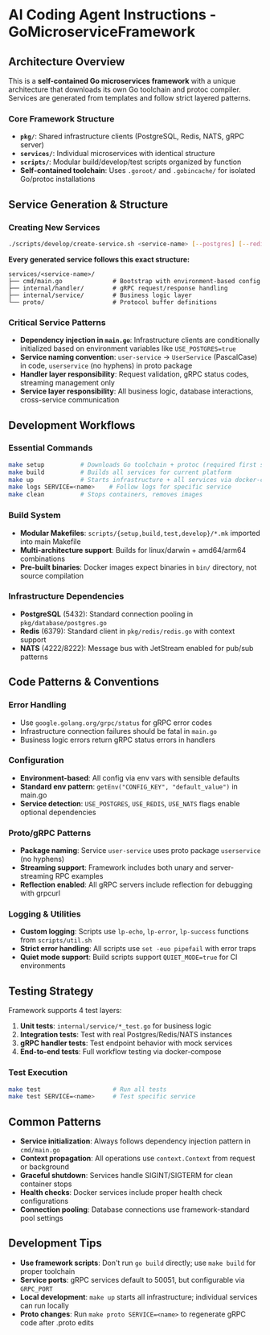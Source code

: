# AI Coding Agent Instructions - GoMicroserviceFramework

## Architecture Overview

This is a **self-contained Go microservices framework** with a unique architecture that downloads its own Go toolchain and protoc compiler. Services are generated from templates and follow strict layered patterns.

### Core Framework Structure
- **`pkg/`**: Shared infrastructure clients (PostgreSQL, Redis, NATS, gRPC server)
- **`services/`**: Individual microservices with identical structure
- **`scripts/`**: Modular build/develop/test scripts organized by function
- **Self-contained toolchain**: Uses `.goroot/` and `.gobincache/` for isolated Go/protoc installations

## Service Generation & Structure

### Creating New Services
```bash
./scripts/develop/create-service.sh <service-name> [--postgres] [--redis] [--nats] [--internal]
```

**Every generated service follows this exact structure:**
```
services/<service-name>/
├── cmd/main.go              # Bootstrap with environment-based config
├── internal/handler/        # gRPC request/response handling
├── internal/service/        # Business logic layer
└── proto/                   # Protocol buffer definitions
```

### Critical Service Patterns
- **Dependency injection in `main.go`**: Infrastructure clients are conditionally initialized based on environment variables like `USE_POSTGRES=true`
- **Service naming convention**: `user-service` → `UserService` (PascalCase) in code, `userservice` (no hyphens) in proto package
- **Handler layer responsibility**: Request validation, gRPC status codes, streaming management only
- **Service layer responsibility**: All business logic, database interactions, cross-service communication

## Development Workflows

### Essential Commands
```bash
make setup          # Downloads Go toolchain + protoc (required first step)
make build          # Builds all services for current platform
make up             # Starts infrastructure + all services via docker-compose
make logs SERVICE=<name>    # Follow logs for specific service
make clean          # Stops containers, removes images
```

### Build System
- **Modular Makefiles**: `scripts/{setup,build,test,develop}/*.mk` imported into main Makefile
- **Multi-architecture support**: Builds for linux/darwin + amd64/arm64 combinations
- **Pre-built binaries**: Docker images expect binaries in `bin/` directory, not source compilation

### Infrastructure Dependencies
- **PostgreSQL** (5432): Standard connection pooling in `pkg/database/postgres.go`
- **Redis** (6379): Standard client in `pkg/redis/redis.go` with context support
- **NATS** (4222/8222): Message bus with JetStream enabled for pub/sub patterns

## Code Patterns & Conventions

### Error Handling
- Use `google.golang.org/grpc/status` for gRPC error codes
- Infrastructure connection failures should be fatal in `main.go`
- Business logic errors return gRPC status errors in handlers

### Configuration
- **Environment-based**: All config via env vars with sensible defaults
- **Standard env pattern**: `getEnv("CONFIG_KEY", "default_value")` in main.go
- **Service detection**: `USE_POSTGRES`, `USE_REDIS`, `USE_NATS` flags enable optional dependencies

### Proto/gRPC Patterns
- **Package naming**: Service `user-service` uses proto package `userservice` (no hyphens)
- **Streaming support**: Framework includes both unary and server-streaming RPC examples
- **Reflection enabled**: All gRPC servers include reflection for debugging with grpcurl

### Logging & Utilities
- **Custom logging**: Scripts use `lp-echo`, `lp-error`, `lp-success` functions from `scripts/util.sh`
- **Strict error handling**: All scripts use `set -euo pipefail` with error traps
- **Quiet mode support**: Build scripts support `QUIET_MODE=true` for CI environments

## Testing Strategy

Framework supports 4 test layers:
1. **Unit tests**: `internal/service/*_test.go` for business logic
2. **Integration tests**: Test with real Postgres/Redis/NATS instances  
3. **gRPC handler tests**: Test endpoint behavior with mock services
4. **End-to-end tests**: Full workflow testing via docker-compose

### Test Execution
```bash
make test                    # Run all tests
make test SERVICE=<name>     # Test specific service
```

## Common Patterns

- **Service initialization**: Always follows dependency injection pattern in `cmd/main.go`
- **Context propagation**: All operations use `context.Context` from request or background
- **Graceful shutdown**: Services handle SIGINT/SIGTERM for clean container stops
- **Health checks**: Docker services include proper health check configurations
- **Connection pooling**: Database connections use framework-standard pool settings

## Development Tips

- **Use framework scripts**: Don't run `go build` directly; use `make build` for proper toolchain
- **Service ports**: gRPC services default to 50051, but configurable via `GRPC_PORT`
- **Local development**: `make up` starts all infrastructure; individual services can run locally
- **Proto changes**: Run `make proto SERVICE=<name>` to regenerate gRPC code after .proto edits